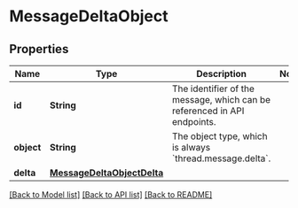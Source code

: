 # MessageDeltaObject

## Properties
Name | Type | Description | Notes
------------ | ------------- | ------------- | -------------
**id** | **String** | The identifier of the message, which can be referenced in API endpoints. | 
**object** | **String** | The object type, which is always &#x60;thread.message.delta&#x60;. | 
**delta** | [**MessageDeltaObjectDelta**](MessageDeltaObjectDelta.md) |  | 

[[Back to Model list]](../README.md#documentation-for-models) [[Back to API list]](../README.md#documentation-for-api-endpoints) [[Back to README]](../README.md)


